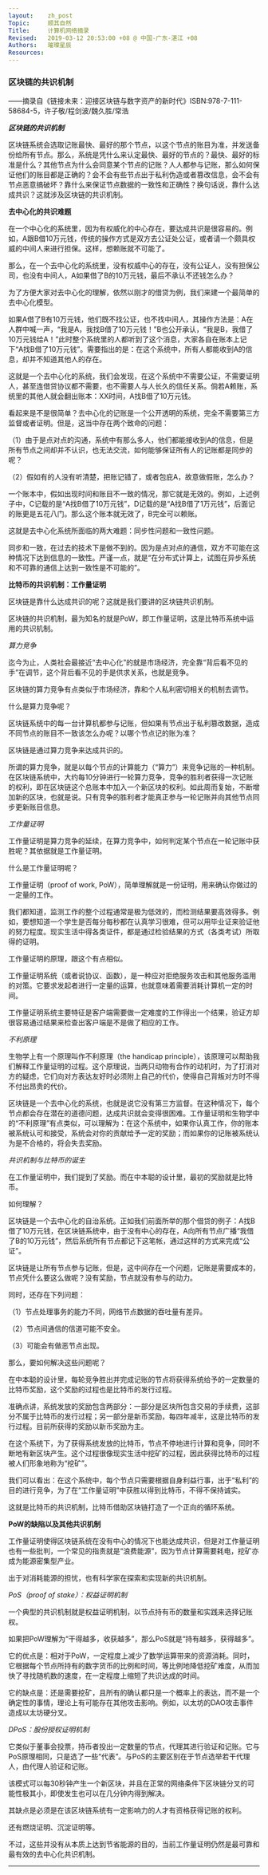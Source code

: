 ```yaml
---
layout:    zh_post
Topic:     顺其自然
Title:     计算机网络摘录
Revised:   2019-03-12 20:53:00 +08 @ 中国-广东-湛江 +08
Authors:   璀璨星辰
Resources:
---
```


### 区块链的共识机制

——摘录自《链接未来：迎接区块链与数字资产的新时代》ISBN:978-7-111-58684-5，许子敬/程剑波/魏久胜/常浩

***区块链的共识机制***

区块链系统会选取记账最快、最好的那个节点，以这个节点的账目为准，并发送备份给所有节点。那么，系统是凭什么来认定最快、最好的节点的？最快、最好的标准是什么？其他节点为什么会同意某个节点的记账？人人都参与记账，那么如何保证他们的账目都是正确的？会不会有些节点出于私利伪造或者篡改信息，会不会有节点恶意搞破坏？靠什么来保证节点数据的一致性和正确性？换句话说，靠什么达成共识？这就涉及区块链的共识机制。

**去中心化的共识难题**

在一个中心化的系统里，因为有权威化的中心存在，要达成共识是很容易的。例如，A跟B借10万元钱，传统的操作方式是双方去公证处公证，或者请一个颇具权威的中间人来进行担保。这样，想赖账就不可能了。

那么，在一个去中心化的系统里，没有权威中心的存在，没有公证人，没有担保公司，也没有中间人，A如果借了B的10万元钱，最后不承认不还钱怎么办？

为了方便大家对去中心化的理解，依然以刚才的借贷为例，我们来建一个最简单的去中心化模型。

如果A借了B有10万元钱，他们既不找公证，也不找中间人，其操作方法是：A在人群中喊一声，“我是A，我找B借了10万元钱！”B也公开承认，“我是B，我借了10万元钱给A！”此时整个系统里的人都听到了这个消息，大家各自在账本上记下“A找B借了10万元钱”。需要指出的是：在这个系统中，所有人都能收到A的信息，却并不知道其他人的存在。

这就是一个去中心化的系统，我们会发现，在这个系统中不需要公证，不需要证明人，甚至连借贷协议都不需要，也不需要人与人长久的信任关系。倘若A赖账，系统里的其他人就会翻出账本：ⅩⅩ时间，A找B借了10万元钱。

看起来是不是很简单？去中心化的记账是一个公开透明的系统，完全不需要第三方监督或者证明。但是，这当中存在两个致命的问题：

（1）由于是点对点的沟通，系统中有那么多人，他们都能接收到A的信息，但是所有节点之间却并不认识，也无法交流，如何能够保证所有人的记账都是同步的呢？

（2）假如有的人没有听清楚，把账记错了，或者包庇A，故意做假账，怎么办？

一个账本中，假如出现时间和账目不一致的情况，那它就是无效的。例如，上述例子中，C记载的是“A找B借了10万元钱”，D记载的是“A找B借了1万元钱”，后面记的账更是五花八门。那么这个账本就无效了，B完全可以赖账。

这就是去中心化系统所面临的两大难题：同步性问题和一致性问题。

同步和一致，在过去的技术下是做不到的。因为是点对点的通信，双方不可能在这种情况下达到信息的一致性。严谨一点，就是“在分布式计算上，试图在异步系统和不可靠的通信上达到一致性是不可能的”。

**比特币的共识机制：工作量证明**

区块链是靠什么达成共识的呢？这就是我们要讲的区块链共识机制。

区块链的共识机制，最为知名的就是PoW，即工作量证明，这是比特币系统中运用的共识机制。

*算力竞争*

迄今为止，人类社会最接近“去中心化”的就是市场经济，完全靠“背后看不见的手”在调节，这个背后看不见的手是供求关系，也就是竞争。

区块链的算力竞争有点类似于市场经济，靠和个人私利密切相关的机制去调节。

什么是算力竞争呢？

区块链系统中的每一台计算机都参与记账，但如果有节点出于私利篡改数据，造成不同节点的账目不一致该怎么办呢？以哪个节点记的账为准？

区块链是通过算力竞争来达成共识的。

所谓的算力竞争，就是以每个节点的计算能力（“算力”）来竞争记账的一种机制。在区块链系统中，大约每10分钟进行一轮算力竞争，竞争的胜利者获得一次记账的权利，即在区块链这个总账本中加入一个新区块的权利。如此周而复始，不断增加新的区块，也就是说。只有竞争的胜利者才能真正参与一轮记账并向其他节点同步更新账目信息。

*工作量证明*

工作量证明是算力竞争的延续，在算力竞争中，如何判定某个节点在一轮记账中获胜呢？其依据就是工作量证明。

什么是工作量证明呢？

工作量证明（proof of work, PoW），简单理解就是一份证明，用来确认你做过的一定量的工作。

我们都知道，监测工作的整个过程通常是极为低效的，而检测结果要高效得多。例如，要想知道一个学生是否每分每秒都在认真学习很难，但可以用毕业证来验证他的努力程度。现实生活中得各类证件，都是通过检验结果的方式（各类考试）所取得的证明。

工作量证明的原理，跟这个有点相似。

工作量证明系统（或者说协议、函数），是一种应对拒绝服务攻击和其他服务滥用的对策。它要求发起者进行一定量的运算，也就意味着需要消耗计算机一定的时间。

工作量证明系统主要特征是客户端需要做一定难度的工作得出一个结果，验证方却很容易通过结果来检查出客户端是不是做了相应的工作。

*不利原理*

生物学上有一个原理叫作不利原理（the handicap principle），该原理可以帮助我们解释工作量证明的过程。这个原理说，当两只动物有合作的动机时，为了打消对方的疑虑，它们向对方表达友好时必须附上自己的代价，使得自己背叛对方时不得不付出昂贵的代价。

区块链是一个去中心化的系统，也就是说它没有第三方监督。在这种情况下，每个节点都会存在潜在的道德问题，达成共识就会变得很困难。工作量证明和生物学中的“不利原理”有点类似，可以理解为：在这个系统中，如果你认真工作，你的账本被系统认可和接受，系统会对你的贡献给予一定的奖励；而如果你的记账被系统认为是不合格的，将会失去奖励。

*共识机制与比特币的诞生*

在工作量证明中，我们提到了奖励。而在中本聪的设计里，最初的奖励就是比特币。

如何理解？

区块链是一个去中心化的自治系统。正如我们前面所举的那个借贷的例子：A找B借了10万元钱，在区块链系统中，由于没有中心的存在，A向所有节点广播“我借了B的10万元钱”，然后系统所有节点都记下这笔帐，通过这样的方式来完成“公证”。

区块链是让所有节点参与记账，但是，这中间存在一个问题，记账是需要成本的，节点凭什么要这么做呢？没有奖励，节点就没有参与的动力。

同时，还存在下列问题：

（1）节点处理事务的能力不同，网络节点数据的吞吐量有差异。

（2）节点间通信的信道可能不安全。

（3）可能会有做恶节点出现。

那么，要如何解决这些问题呢？

在中本聪的设计里，每轮竞争胜出并完成记账的节点将获得系统给予的一定数量的比特币奖励，这个奖励的过程也是比特币的发行过程。

准确点讲，系统发放的奖励包含两部分：一部分是区块所包含交易的手续费，这部分不属于比特币的发行过程；另一部分是新币奖励，每四年减半，这是比特币的发行过程。目前所获得的奖励以新币奖励为主。

在这个系统下，为了获得系统发放的比特币，节点不停地进行计算和竞争，同时不断地有新区块产生。这个过程很像现实生活中挖矿的过程，因此获得比特币的过程被人们形象地称为“挖矿”。

我们可以看出：在这个系统中，每个节点只需要根据自身利益行事，出于“私利”的目的进行竞争，为了在“工作量证明”中获胜以得到比特币，不得不保持诚实。

这就是比特币的共识机制，比特币借助区块链打造了一个正向的循环系统。

**PoW的缺陷以及其他共识机制**

工作量证明使得区块链系统在没有中心的情况下也能达成共识，但是对工作量证明也有一些批判，一个常见的指责就是“浪费能源”，因为节点计算需要耗电，挖矿亦成为能源密集型产业。

出于对消耗能源的担忧，也有科学家在探索和实现新的共识机制。

*PoS（proof of stake）：权益证明机制*

一个典型的共识机制就是权益证明机制，以节点持有币的数量和实践来选择记账权。

如果把PoW理解为“干得越多，收获越多”，那么PoS就是“持有越多，获得越多”。

它的优点是：相对于PoW，一定程度上减少了数学运算带来的资源消耗。同时，它根据每个节点所持有的数字货币的比例和时间，等比例地降低挖矿难度，从而加快了寻找随机数的速度，在一定程度上缩短了共识达成的时间。

它的缺点是：还是需要挖矿，且所有的确认都只是一个概率上的表达，而不是一个确定性的事情，理论上有可能存在其他攻击影响。例如，以太坊的DAO攻击事件造成以太坊硬分叉。

*DPoS：股份授权证明机制*

它类似于董事会投票，持币者投出一定数量的节点，代理其进行验证和记账。它与PoS原理相同，只是选了一些“代表”。与PoS的主要区别在于节点选举若干代理人，由代理人验证和记账。

该模式可以每30秒钟产生一个新区块，并且在正常的网络条件下区块链分叉的可能性极其小，即使发生也可以在几分钟内得到解决。

其缺点是必须是在该区块链系统有一定影响力的人才有资格获得记账的权利。

还有燃烧证明、沉淀证明等。

不过，这些并没有从本质上达到节省能源的目的，当前工作量证明仍然是最可靠和最有效的去中心化共识机制。

--------------------------------------------------------------------------------
